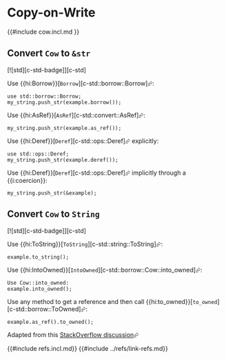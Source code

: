 # Copy-on-Write

{{#include cow.incl.md }}

## Convert `Cow` to `&str`

[![std][c-std-badge]][c-std]

Use {{hi:Borrow}}[`Borrow`][c-std::borrow::Borrow]⮳:

```rust,ignore
use std::borrow::Borrow;
my_string.push_str(example.borrow());
```

Use {{hi:AsRef}}[`AsRef`][c-std::convert::AsRef]⮳:

```rust,ignore
my_string.push_str(example.as_ref());
```

Use {{hi:Deref}}[`Deref`][c-std::ops::Deref]⮳ explicitly:

```rust,ignore
use std::ops::Deref;
my_string.push_str(example.deref());
```

Use {{hi:Deref}}[`Deref`][c-std::ops::Deref]⮳ implicitly through a {{i:coercion}}:

```rust,ignore
my_string.push_str(&example);
```

## Convert `Cow` to `String`

[![std][c-std-badge]][c-std]

Use {{hi:ToString}}[`ToString`][c-std::string::ToString]⮳:

```rust,ignore
example.to_string();
```

Use {{hi:IntoOwned}}[`IntoOwned`][c-std::borrow::Cow::into_owned]⮳:

```rust,ignore
Use Cow::into_owned:
example.into_owned();
```

Use any method to get a reference and then call {{hi:to_owned}}[`to_owned`][c-std::borrow::ToOwned]⮳:

```rust,ignore
example.as_ref().to_owned();
```

Adapted from this [StackOverflow discussion](https://stackoverflow.com/questions/47147844/how-do-i-get-a-str-or-string-from-stdborrowcowstr)⮳

{{#include refs.incl.md}}
{{#include ../refs/link-refs.md}}

